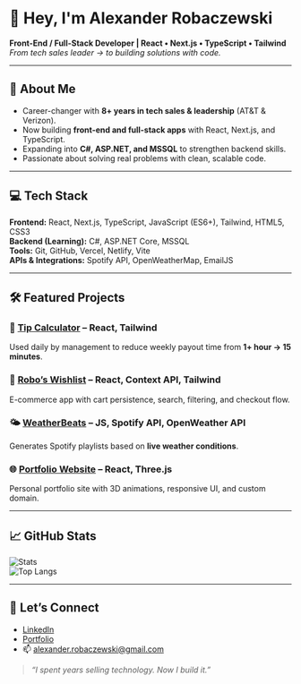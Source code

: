 # 👋 Hey, I'm Alexander Robaczewski  

**Front-End / Full-Stack Developer | React • Next.js • TypeScript • Tailwind**  
*From tech sales leader → to building solutions with code.*  

---

## 🚀 About Me
- Career-changer with **8+ years in tech sales & leadership** (AT&T & Verizon).  
- Now building **front-end and full-stack apps** with React, Next.js, and TypeScript.  
- Expanding into **C#, ASP.NET, and MSSQL** to strengthen backend skills.  
- Passionate about solving real problems with clean, scalable code.  

---

## 💻 Tech Stack
**Frontend:** React, Next.js, TypeScript, JavaScript (ES6+), Tailwind, HTML5, CSS3  
**Backend (Learning):** C#, ASP.NET Core, MSSQL  
**Tools:** Git, GitHub, Vercel, Netlify, Vite  
**APIs & Integrations:** Spotify API, OpenWeatherMap, EmailJS  

---

## 🛠️ Featured Projects
### 🧮 [Tip Calculator](https://ayrtips.netlify.app/) – React, Tailwind  
Used daily by management to reduce weekly payout time from **1+ hour → 15 minutes**.  

### 🛒 [Robo’s Wishlist](https://roboswishlist.netlify.app/) – React, Context API, Tailwind  
E-commerce app with cart persistence, search, filtering, and checkout flow.  

### 🌤️ [WeatherBeats](https://weatherbeatz.netlify.app/) – JS, Spotify API, OpenWeather API  
Generates Spotify playlists based on **live weather conditions**.  

### 🌐 [Portfolio Website](https://alexrobo.dev/) – React, Three.js  
Personal portfolio site with 3D animations, responsive UI, and custom domain.  

---

## 📈 GitHub Stats
![Stats](https://github-readme-stats.vercel.app/api?username=Arobaczewski&show_icons=true&theme=dark)  
![Top Langs](https://github-readme-stats.vercel.app/api/top-langs/?username=Arobaczewski&layout=compact&theme=dark)  

---

## 🌟 Let’s Connect
- [LinkedIn](https://www.linkedin.com/in/alexander-robaczewski/)  
- [Portfolio](https://alexrobo.dev/)  
- 📫 alexander.robaczewski@gmail.com  

> *“I spent years selling technology. Now I build it.”*
